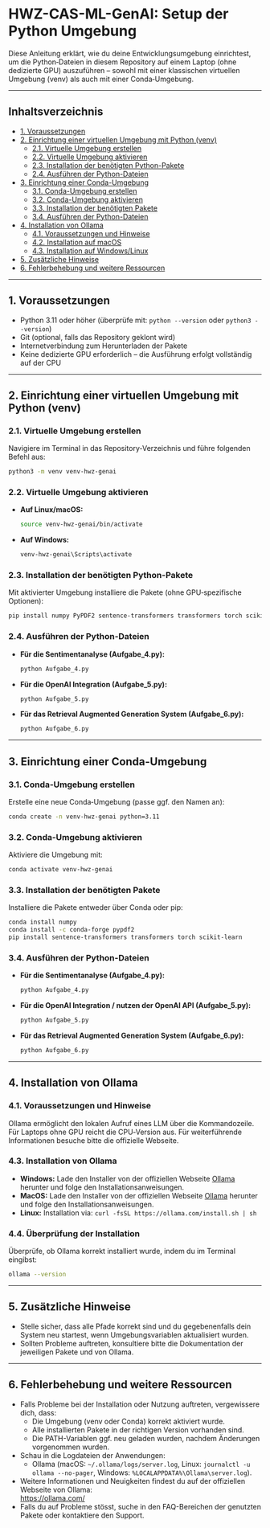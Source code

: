 # HWZ-CAS-ML-GenAI: Setup der Python Umgebung

Diese Anleitung erklärt, wie du deine Entwicklungsumgebung einrichtest, um die Python‑Dateien in diesem Repository auf einem Laptop (ohne dedizierte GPU) auszuführen – sowohl mit einer klassischen virtuellen Umgebung (venv) als auch mit einer Conda‑Umgebung.

---

## Inhaltsverzeichnis

- [1. Voraussetzungen](#1-voraussetzungen)
- [2. Einrichtung einer virtuellen Umgebung mit Python (venv)](#2-einrichtung-einer-virtuellen-umgebung-mit-python-venv)
  - [2.1. Virtuelle Umgebung erstellen](#21-virtuelle-umgebung-erstellen)
  - [2.2. Virtuelle Umgebung aktivieren](#22-virtuelle-umgebung-aktivieren)
  - [2.3. Installation der benötigten Python-Pakete](#23-installation-der-benötigten-python-pakete)
  - [2.4. Ausführen der Python-Dateien](#24-ausführen-der-python-dateien)
- [3. Einrichtung einer Conda-Umgebung](#3-einrichtung-einer-conda-umgebung)
  - [3.1. Conda-Umgebung erstellen](#31-conda-umgebung-erstellen)
  - [3.2. Conda-Umgebung aktivieren](#32-conda-umgebung-aktivieren)
  - [3.3. Installation der benötigten Pakete](#33-installation-der-benötigten-pakete)
  - [3.4. Ausführen der Python-Dateien](#34-ausführen-der-python-dateien)
- [4. Installation von Ollama](#4-installation-von-ollama)
  - [4.1. Voraussetzungen und Hinweise](#41-voraussetzungen-und-hinweise)
  - [4.2. Installation auf macOS](#42-installation-auf-macos)
  - [4.3. Installation auf Windows/Linux](#43-installation-auf-windowslinux)
- [5. Zusätzliche Hinweise](#5-zusätzliche-hinweise)
- [6. Fehlerbehebung und weitere Ressourcen](#6-fehlerbehebung-und-weitere-ressourcen)

---

## 1. Voraussetzungen

- Python 3.11 oder höher (überprüfe mit: `python --version` oder `python3 --version`)
- Git (optional, falls das Repository geklont wird)
- Internetverbindung zum Herunterladen der Pakete  
- Keine dedizierte GPU erforderlich – die Ausführung erfolgt vollständig auf der CPU

---

## 2. Einrichtung einer virtuellen Umgebung mit Python (venv)

### 2.1. Virtuelle Umgebung erstellen

Navigiere im Terminal in das Repository-Verzeichnis und führe folgenden Befehl aus:

```bash
python3 -m venv venv-hwz-genai
```

### 2.2. Virtuelle Umgebung aktivieren

- **Auf Linux/macOS:**
  ```bash
  source venv-hwz-genai/bin/activate
  ```
- **Auf Windows:**
  ```cmd
  venv-hwz-genai\Scripts\activate
  ```

### 2.3. Installation der benötigten Python-Pakete

Mit aktivierter Umgebung installiere die Pakete (ohne GPU‑spezifische Optionen):

```bash
pip install numpy PyPDF2 sentence-transformers transformers torch scikit-learn openai
```

### 2.4. Ausführen der Python-Dateien


- **Für die Sentimentanalyse (Aufgabe_4.py):**
  ```bash
  python Aufgabe_4.py
  ```

- **Für die OpenAI Integration (Aufgabe_5.py):**
  ```bash
  python Aufgabe_5.py
  ```
- **Für das Retrieval Augmented Generation System (Aufgabe_6.py):**
  ```bash
  python Aufgabe_6.py
  ```
---

## 3. Einrichtung einer Conda-Umgebung

### 3.1. Conda-Umgebung erstellen

Erstelle eine neue Conda‑Umgebung (passe ggf. den Namen an):

```bash
conda create -n venv-hwz-genai python=3.11
```

### 3.2. Conda-Umgebung aktivieren

Aktiviere die Umgebung mit:

```bash
conda activate venv-hwz-genai
```

### 3.3. Installation der benötigten Pakete

Installiere die Pakete entweder über Conda oder pip:

```bash
conda install numpy
conda install -c conda-forge pypdf2
pip install sentence-transformers transformers torch scikit-learn
```

### 3.4. Ausführen der Python-Dateien

- **Für die Sentimentanalyse (Aufgabe_4.py):**
  ```bash
  python Aufgabe_4.py
  ```
- **Für die OpenAI Integration / nutzen der OpenAI API (Aufgabe_5.py):**
  ```bash
  python Aufgabe_5.py
  ```
- **Für das Retrieval Augmented Generation System (Aufgabe_6.py):**
  ```bash
  python Aufgabe_6.py
  ```

---

## 4. Installation von Ollama

### 4.1. Voraussetzungen und Hinweise

Ollama ermöglicht den lokalen Aufruf eines LLM über die Kommandozeile. Für Laptops ohne GPU reicht die CPU‑Version aus. Für weiterführende Informationen besuche bitte die offizielle Webseite.

### 4.3. Installation von Ollama

- **Windows:** Lade den Installer von der offiziellen Webseite [Ollama](https://ollama.com/download/windows) herunter und folge den Installationsanweisungen.  
- **MacOS:** Lade den Installer von der offiziellen Webseite [Ollama](https://ollama.com/download/mac) herunter und folge den Installationsanweisungen.  
- **Linux:** Installation via: ```curl -fsSL https://ollama.com/install.sh | sh```

### 4.4. Überprüfung der Installation

Überprüfe, ob Ollama korrekt installiert wurde, indem du im Terminal eingibst:

```bash
ollama --version
```

---

## 5. Zusätzliche Hinweise

- Stelle sicher, dass alle Pfade korrekt sind und du gegebenenfalls dein System neu startest, wenn Umgebungsvariablen aktualisiert wurden.  
- Sollten Probleme auftreten, konsultiere bitte die Dokumentation der jeweiligen Pakete und von Ollama.

---

## 6. Fehlerbehebung und weitere Ressourcen

- Falls Probleme bei der Installation oder Nutzung auftreten, vergewissere dich, dass:
  - Die Umgebung (venv oder Conda) korrekt aktiviert wurde.
  - Alle installierten Pakete in der richtigen Version vorhanden sind.
  - Die PATH-Variablen ggf. neu geladen wurden, nachdem Änderungen vorgenommen wurden.
- Schau in die Logdateien der Anwendungen:
  - Ollama (macOS: `~/.ollama/logs/server.log`, Linux: `journalctl -u ollama --no-pager`, Windows: `%LOCALAPPDATA%\Ollama\server.log`).
- Weitere Informationen und Neuigkeiten findest du auf der offiziellen Webseite von Ollama:  
  https://ollama.com/
- Falls du auf Probleme stösst, suche in den FAQ-Bereichen der genutzten Pakete oder kontaktiere den Support.
